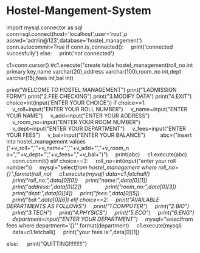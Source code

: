 # Hostel-Mangement-System
import mysql.connector as sql
conn=sql.connect(host=&#39;localhost&#39;,user=&#39;root&#39;,p
asswd=&#39;admin@123&#39;,database=&#39;hostel_management&#39;)
conn.autocommit=True
if conn.is_connected():
    print(&#39;connected succesfully&#39;)
else:
    print(&#39;not connected&#39;)

c1=conn.cursor()
#c1.execute(&quot;create table
hostel_management(roll_no int primary key,name
varchar(20),address varchar(100),room_no
int,dept varchar(15),fees int,bal int)

print(&quot;WELCOME TO HOSTEL MANAGEMENT&quot;)
print(&quot;1.ADMISSION FORM&quot;)
print(&quot;2.FEE CHECKING&quot;)
print(&quot;3.MODIFY DATA&quot;)
print(&quot;4.EXIT&quot;)
choice=int(input(&#39;ENTER YOUR CHOICE&#39;))
if choice==1:
    v_roll=input(&quot;ENTER YOUR ROLL NUMBER&quot;)
    v_name=input(&quot;ENTER YOUR NAME&quot;)
    v_add=input(&quot;ENTER YOUR ADDRESS&quot;)
    v_room_no=input(&quot;ENTER YOUR ROOM NUMBER&quot;)
    v_dept=input(&quot;ENTER YOUR DEPARTMENT&quot;)
    v_fees=input(&quot;ENTER YOUR FEES&quot;)
    v_bal=input(&quot;ENTER YOUR BALANCE&quot;)
    
    abc=(&quot;insert into hostel_management values
(&quot;+v_roll+&quot;,&#39;&quot;+v_name+&quot;&#39;,&#39;&quot;+v_add+&quot;&#39;,&quot;+v_room_n
o+&quot;,&#39;&quot;+v_dept+&quot;&#39;,&quot;+v_fees+&quot;,&quot;+v_bal+&quot;)&quot;)
    print(abc)
    c1.execute(abc)
    conn.commit()
elif choice==3:
    roll_no=int(input(&quot;enter your roll
number&quot;))
    mysql=&quot;select*from hostel_management where
roll_no={}&quot;.format(roll_no)
    c1.execute(mysql)
data=c1.fetchall()
    print(&quot;roll_no:&quot;,data[0][0])
    print(&quot;name:&quot;,data[0][1])
    print(&quot;address:&quot;,data[0][2])           
    print(&quot;room_no:&quot;,data[0][3])
    print(&quot;dept:&quot;,data[0][4])
    print(&quot;fees:&quot;,data[0][5])           
    print(&quot;bal:&quot;,data[0][6])
elif choice==2:
    print(&quot;AVAILABLE DEPARTMENTS AS FOLLOWS&quot;)
    print(&quot;1.COMPUTER&quot;)
    print(&quot;2.BIO&quot;)
    print(&quot;3.TECH&quot;)
    print(&quot;4.PHYSICS&quot;)
    print(&quot;5.ECO&quot;)
    print(&quot;6.ENG&quot;)
    department=input(&quot;ENTER YOUR DEPARTMENT&quot;)
    mysql=&quot;select*from fees where
department=&#39;{}&#39;&quot;.format(department)
    c1.execute(mysql)
    data=c1.fetchall()
    print(&quot;your fees is:&quot;,data[0][1])

else:
     print(&quot;QUITTING!!!!!!!!!&quot;)
